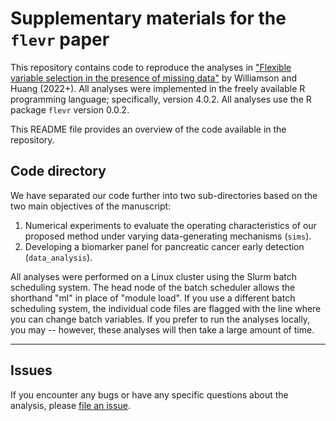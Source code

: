 # Supplementary materials for the `flevr` paper

This repository contains code to reproduce the analyses in ["Flexible variable selection in the presence of missing data"](https://arxiv.org/abs/2202.12989) by Williamson and Huang (2022+). All analyses were implemented in the freely available R programming language; specifically, version 4.0.2. All analyses use the R package `flevr` version 0.0.2.

This README file provides an overview of the code available in the repository.

## Code directory

We have separated our code further into two sub-directories based on the two main objectives of the manuscript:

1. Numerical experiments to evaluate the operating characteristics of our proposed method under varying data-generating mechanisms (`sims`).
2. Developing a biomarker panel for pancreatic cancer early detection (`data_analysis`).

All analyses were performed on a Linux cluster using the Slurm batch scheduling system. The head node of the batch scheduler allows the shorthand "ml" in place of "module load". If you use a different batch scheduling system, the individual code files are flagged with the line where you can change batch variables. If you prefer to run the analyses locally, you may -- however, these analyses will then take a large amount of time.

-----

## Issues

If you encounter any bugs or have any specific questions about the analysis, please
[file an issue](https://github.com/bdwilliamson/flevr_supplementary/issues).
